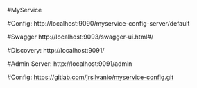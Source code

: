 #MyService



  #Config: http://localhost:9090/myservice-config-server/default  
 
  #Swagger http://localhost:9093/swagger-ui.html#/
  
  #Discovery: http://localhost:9091/
  
  #Admin Server: http://localhost:9091/admin
  
  
  #Config:  https://gitlab.com/jrsilvanio/myservice-config.git